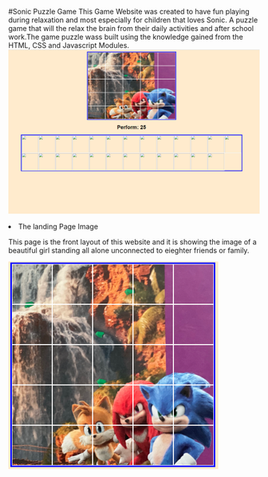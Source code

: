 #Sonic Puzzle Game
This Game Website was created to have fun playing during relaxation and most especially for children that loves Sonic. A puzzle game that will the relax the brain from their daily activities and after school work.The game puzzle wass built using the knowledge gained from the HTML, CSS and Javascript Modules.
![image](/assets/docs/finish-image.PNG)

<li>The landing Page Image</li>
</ul>
<p> This page is the front layout of this website  and it is showing the image of a beautiful girl standing all alone unconnected to eieghter friends or family.

![image](/assets/docs/main-image.PNG)










